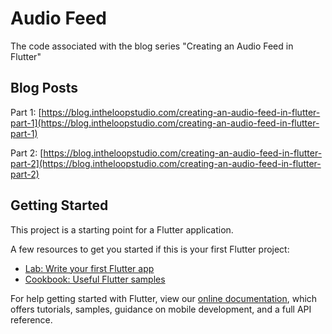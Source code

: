 # Audio Feed

The code associated with the blog series "Creating an Audio Feed in Flutter"

## Blog Posts

Part 1:
[https://blog.intheloopstudio.com/creating-an-audio-feed-in-flutter-part-1](https://blog.intheloopstudio.com/creating-an-audio-feed-in-flutter-part-1)

Part 2:
[https://blog.intheloopstudio.com/creating-an-audio-feed-in-flutter-part-2](https://blog.intheloopstudio.com/creating-an-audio-feed-in-flutter-part-2)

## Getting Started

This project is a starting point for a Flutter application.

A few resources to get you started if this is your first Flutter project:

- [Lab: Write your first Flutter app](https://flutter.dev/docs/get-started/codelab)
- [Cookbook: Useful Flutter samples](https://flutter.dev/docs/cookbook)

For help getting started with Flutter, view our
[online documentation](https://flutter.dev/docs), which offers tutorials,
samples, guidance on mobile development, and a full API reference.
